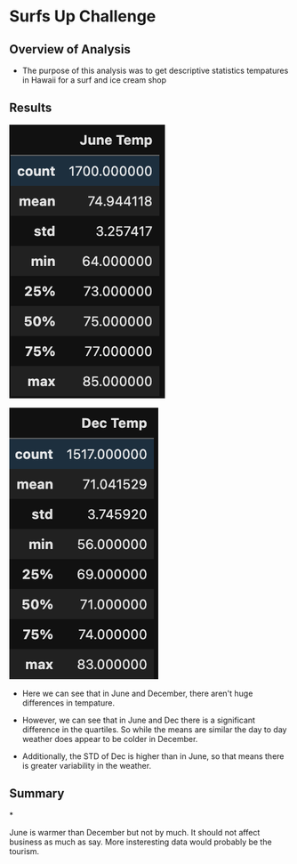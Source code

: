 # Surfs Up Challenge

## Overview of Analysis
* <p> The purpose of this analysis was to get descriptive statistics tempatures in Hawaii for a surf and ice cream shop </p>

## Results
![June_Table](resources/June_Temp.png)

![Dec_Table](resources/Dec_Temp.png)

* <p> Here we can see that in June and December, there aren't huge differences in tempature. </p>

* <p> However, we can see that in June and Dec there is a significant difference in the quartiles. So while the means are similar the day to day weather does appear to be colder in December. </p>

* <p> Additionally, the STD of Dec is higher than in June, so that means there is greater variability in the weather. 


## Summary

*<p> June is warmer than December but not by much. It should not affect business as much as say. More insteresting data would probably be the tourism. 
